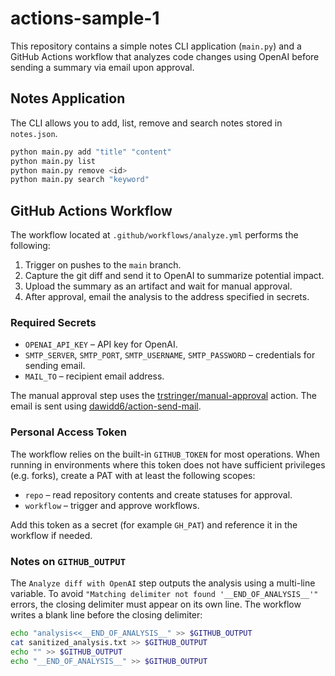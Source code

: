 # actions-sample-1

This repository contains a simple notes CLI application (`main.py`) and a GitHub
Actions workflow that analyzes code changes using OpenAI before sending a summary
via email upon approval.

## Notes Application

The CLI allows you to add, list, remove and search notes stored in `notes.json`.

```bash
python main.py add "title" "content"
python main.py list
python main.py remove <id>
python main.py search "keyword"
```

## GitHub Actions Workflow

The workflow located at `.github/workflows/analyze.yml` performs the following:

1. Trigger on pushes to the `main` branch.
2. Capture the git diff and send it to OpenAI to summarize potential impact.
3. Upload the summary as an artifact and wait for manual approval.
4. After approval, email the analysis to the address specified in secrets.

### Required Secrets

- `OPENAI_API_KEY` – API key for OpenAI.
- `SMTP_SERVER`, `SMTP_PORT`, `SMTP_USERNAME`, `SMTP_PASSWORD` – credentials for sending email.
- `MAIL_TO` – recipient email address.

The manual approval step uses the [trstringer/manual-approval](https://github.com/trstringer/manual-approval)
action. The email is sent using [dawidd6/action-send-mail](https://github.com/dawidd6/action-send-mail).

### Personal Access Token

The workflow relies on the built-in `GITHUB_TOKEN` for most operations. When running in
environments where this token does not have sufficient privileges (e.g. forks), create a
PAT with at least the following scopes:

- `repo` – read repository contents and create statuses for approval.
- `workflow` – trigger and approve workflows.

Add this token as a secret (for example `GH_PAT`) and reference it in the workflow if needed.

### Notes on `GITHUB_OUTPUT`

The `Analyze diff with OpenAI` step outputs the analysis using a multi-line variable. To
avoid `"Matching delimiter not found '__END_OF_ANALYSIS__'"` errors, the closing delimiter
must appear on its own line. The workflow writes a blank line before the closing delimiter:

```bash
echo "analysis<<__END_OF_ANALYSIS__" >> $GITHUB_OUTPUT
cat sanitized_analysis.txt >> $GITHUB_OUTPUT
echo "" >> $GITHUB_OUTPUT
echo "__END_OF_ANALYSIS__" >> $GITHUB_OUTPUT
```
